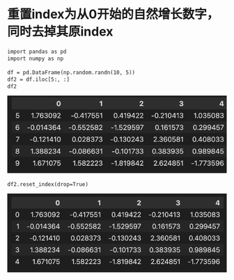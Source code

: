 # 重置index为从0开始的自然增长数字，同时去掉其原index

```
import pandas as pd
import numpy as np

df = pd.DataFrame(np.random.randn(10, 5))
df2 = df.iloc[5:, :]
df2
```
![Alt text](image.png)
```
df2.reset_index(drop=True)
```
![Alt text](image-1.png)